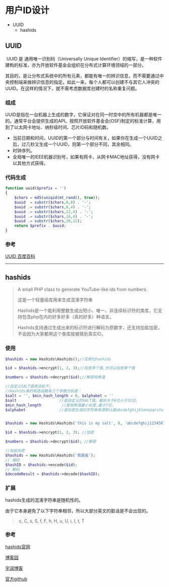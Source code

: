 #	用户ID设计

* UUID
  * hashids

##	UUID

​	UUID 是 通用唯一识别码（Universally Unique Identifier）的缩写，是一种软件建构的标准，亦为开放软件基金会组织在分布式计算环境领域的一部分。

​	其目的，是让分布式系统中的所有元素，都能有唯一的辨识信息，而不需要通过中央控制端来做辨识信息的指定。如此一来，每个人都可以创建不与其它人冲突的UUID。在这样的情况下，就不需考虑数据库创建时的名称重复问题。

###	组成

​	UUID是指在一台机器上生成的数字，它保证对在同一时空中的所有机器都是唯一的。通常平台会提供生成的API。按照开放软件基金会(OSF)制定的标准计算，用到了以太网卡地址、纳秒级时间、芯片ID码和随机数。

* 当前日期和时间，UUID的第一个部分与时间有关，如果你在生成一个UUID之后，过几秒又生成一个UUID，则第一个部分不同，其余相同。
* 时钟序列。
* 全局唯一的IEEE机器识别号，如果有网卡，从网卡MAC地址获得，没有网卡以其他方式获得。

###  代码生成



```php
function uuid($prefix = '')
{
    $chars = md5(uniqid(mt_rand(), true));
    $uuid  = substr($chars,0,8) . '-';
    $uuid .= substr($chars,8,4) . '-';
    $uuid .= substr($chars,12,4) . '-';
    $uuid .= substr($chars,16,4) . '-';
    $uuid .= substr($chars,20,12);
    return $prefix . $uuid;
} 
```



###	参考

[UUID 百度百科](https://baike.baidu.com/item/UUID/5921266?fr=aladdin)





------



##	hashids

> A small PHP class to generate YouTube-like ids from numbers.
>
> 这是一个轻量级库用来生成混淆字符串
>
> Hashids是一个能利用整数生成出短小、唯一、非连续标识符的类库，它支持包含php在内的好多好多（真的好多）种语言。
>
> Hashids支持通过生成出来的标识符进行解码为原数字，还支持加盐加密，不会因为大家都用这个类库就被猜到真实ID。

### 使用

```php
$hashids = new Hashids\Hashids();//实例化hashids

$id = $hashids->encrypt(1, 2, 3);//加密多个值,也可以加密单个值

$numbers = $hashids->decrypt($id);//解密哈希值

//自定义SALT值用法如下;
//Hashids类的构造函数有三个参数分别是：
$salt = '', $min_hash_length = 0, $alphabet = ''
$salt					//是自定义的SALT值，最好大于6位小于32位。
$min_hash_length		 //是哈希值最小长度,最少7位。
$alphabet				//是加密生成的字符串来源默认是abcdefghijklmnopqrstuvwxyzABCDEFGHIJKLMNOPQRSTUVWXYZ1234567890，可以自己定义，但要多于16个。


$hashids = new Hashids\Hashids('this is my salt', 8, 'abcdefghij1234567890'); //实例化

$id = $hashids->encrypt(1, 2, 3); //加密

$numbers = $hashids->decrypt($id); //解密

//加盐加密
$hashids = new Hashids\Hashids('我是盐');
// 编码
$hashID = $hashids->encode($id);
// 解码
$decodeResult = $hashids->decode($hashID);
```

### 扩展

hashids生成的混淆字符串是随机性的。

由于它本身避免了以下字符串相邻，所以大部分英文的脏话是不会出现的。

> ​	c, C, s, S, f, F, h, H, u, U, i, I, t, T

### 参考

[hashids官网](https://hashids.org/php/)

[博客园](https://www.cnblogs.com/lancode/p/3964460.html)

[宇润博客](http://blog.yurunsoft.com/a/Hashids.html)

[官方github](https://github.com/ivanakimov/hashids.php)